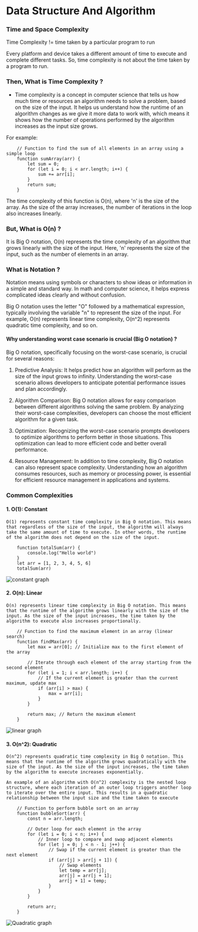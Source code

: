# Data Structure And Algorithm

### Time and Space Complexity

Time Complexity != time taken by a particular program to run 

Every platform and device takes a different amount of time to execute and complete different tasks. So, time complexity is not about the time taken by a program to run.

### Then, What is Time Complexity ? 

- Time complexity is a concept in computer science that tells us how much time or resources an algorithm needs to solve a problem, based on the size of the input. It helps us understand how the runtime of an algorithm changes as we give it more data to work with, which means it shows how the number of operations performed by the algorithm increases as the input size grows.

For example: 
```
    // Function to find the sum of all elements in an array using a simple loop
    function sumArray(arr) {
        let sum = 0;
        for (let i = 0; i < arr.length; i++) {
            sum += arr[i];
        }
        return sum;
    }

```

The time complexity of this function is O(n), where 'n' is the size of the array. As the size of the array increases, the number of iterations in the loop also increases linearly.

### But, What is O(n) ?
It is Big O notation, O(n) represents the time complexity of an algorithm that grows linearly with the size of the input. Here, 'n' represents the size of the input, such as the number of elements in an array.

### What is Notation ?
Notation means using symbols or characters to show ideas or information in a simple and standard way. In math and computer science, it helps express complicated ideas clearly and without confusion.

Big O notation uses the letter "O" followed by a mathematical expression, typically involving the variable "n" to represent the size of the input. For example, O(n) represents linear time complexity, O(n^2) represents quadratic time complexity, and so on.


#### Why understanding worst case scenario is crucial (Big O notation) ?
Big O notation, specifically focusing on the worst-case scenario, is crucial for several reasons:

1. Predictive Analysis: It helps predict how an algorithm will perform as the size of the input grows to infinity. Understanding the worst-case scenario allows developers to anticipate potential performance issues and plan accordingly.

2. Algorithm Comparison: Big O notation allows for easy comparison between different algorithms solving the same problem. By analyzing their worst-case complexities, developers can choose the most efficient algorithm for a given task.

3. Optimization: Recognizing the worst-case scenario prompts developers to optimize algorithms to perform better in those situations. This optimization can lead to more efficient code and better overall performance.

4. Resource Management: In addition to time complexity, Big O notation can also represent space complexity. Understanding how an algorithm consumes resources, such as memory or processing power, is essential for efficient resource management in applications and systems.

### Common Complexities

#### 1. O(1): Constant
`O(1) represents constant time complexity in Big O notation. This means that regardless of the size of the input, the algorithm will always take the same amount of time to execute. In other words, the runtime of the algorithm does not depend on the size of the input.`

```
    function totalSum(arr) {
        console.log("Hello world")
    }
    let arr = [1, 2, 3, 4, 5, 6]
    totalSum(arr)
```
![constant graph](./constant.png)

#### 2. O(n): Linear
`O(n) represents linear time complexity in Big O notation. This means that the runtime of the algorithm grows linearly with the size of the input. As the size of the input increases, the time taken by the algorithm to execute also increases proportionally.`

```
    // Function to find the maximum element in an array (linear search)
    function findMax(arr) {
        let max = arr[0]; // Initialize max to the first element of the array
        
        // Iterate through each element of the array starting from the second element
        for (let i = 1; i < arr.length; i++) {
            // If the current element is greater than the current maximum, update max
            if (arr[i] > max) {
                max = arr[i];
            }
        }
        
        return max; // Return the maximum element
    }

```
![linear graph](./linear.png)


#### 3. O(n^2): Quadratic
`O(n^2) represents quadratic time complexity in Big O notation. This means that the runtime of the algorithm grows quadratically with the size of the input. As the size of the input increases, the time taken by the algorithm to execute increases exponentially.`

`An example of an algorithm with O(n^2) complexity is the nested loop structure, where each iteration of an outer loop triggers another loop to iterate over the entire input. This results in a quadratic relationship between the input size and the time taken to execute`

```
    // Function to perform bubble sort on an array
    function bubbleSort(arr) {
        const n = arr.length;
        
        // Outer loop for each element in the array
        for (let i = 0; i < n; i++) {
            // Inner loop to compare and swap adjacent elements
            for (let j = 0; j < n - 1; j++) {
                // Swap if the current element is greater than the next element
                if (arr[j] > arr[j + 1]) {
                    // Swap elements
                    let temp = arr[j];
                    arr[j] = arr[j + 1];
                    arr[j + 1] = temp;
                }
            }
        }
        
        return arr;
    }

```
![Quadratic graph](./q.png)